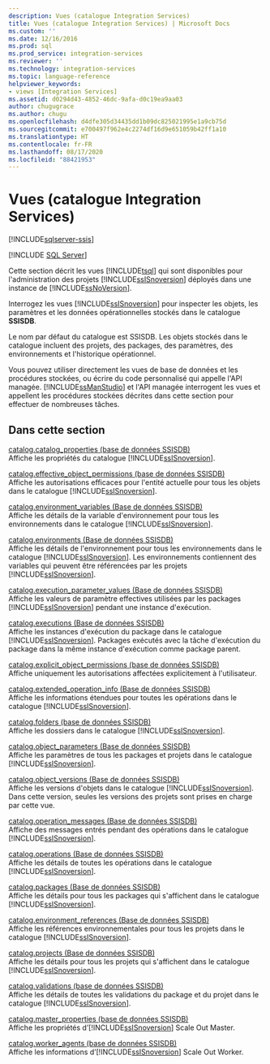 ```yaml
---
description: Vues (catalogue Integration Services)
title: Vues (catalogue Integration Services) | Microsoft Docs
ms.custom: ''
ms.date: 12/16/2016
ms.prod: sql
ms.prod_service: integration-services
ms.reviewer: ''
ms.technology: integration-services
ms.topic: language-reference
helpviewer_keywords:
- views [Integration Services]
ms.assetid: d0294d43-4852-46dc-9afa-d0c19ea9aa03
author: chugugrace
ms.author: chugu
ms.openlocfilehash: d4dfe305d34435dd1b09dc825021995e1a9cb75d
ms.sourcegitcommit: e700497f962e4c2274df16d9e651059b42ff1a10
ms.translationtype: HT
ms.contentlocale: fr-FR
ms.lasthandoff: 08/17/2020
ms.locfileid: "88421953"
---
```

# <a name="views-integration-services-catalog"></a>Vues (catalogue Integration Services)

[!INCLUDE[sqlserver-ssis](../../includes/applies-to-version/sqlserver-ssis.md)]


[!INCLUDE [SQL Server](../../includes/applies-to-version/sqlserver.md)]

  Cette section décrit les vues [!INCLUDE[tsql](../../includes/tsql-md.md)] qui sont disponibles pour l'administration des projets [!INCLUDE[ssISnoversion](../../includes/ssisnoversion-md.md)] déployés dans une instance de [!INCLUDE[ssNoVersion](../../includes/ssnoversion-md.md)].  
  
 Interrogez les vues [!INCLUDE[ssISnoversion](../../includes/ssisnoversion-md.md)] pour inspecter les objets, les paramètres et les données opérationnelles stockés dans le catalogue **SSISDB**.  
  
 Le nom par défaut du catalogue est SSISDB. Les objets stockés dans le catalogue incluent des projets, des packages, des paramètres, des environnements et l'historique opérationnel.  
  
 Vous pouvez utiliser directement les vues de base de données et les procédures stockées, ou écrire du code personnalisé qui appelle l'API managée. [!INCLUDE[ssManStudio](../../includes/ssmanstudio-md.md)] et l'API managée interrogent les vues et appellent les procédures stockées décrites dans cette section pour effectuer de nombreuses tâches.  
  
## <a name="in-this-section"></a>Dans cette section  
 [catalog.catalog_properties &#40;base de données SSISDB&#41;](../../integration-services/system-views/catalog-catalog-properties-ssisdb-database.md)  
 Affiche les propriétés du catalogue [!INCLUDE[ssISnoversion](../../includes/ssisnoversion-md.md)].  
  
 [catalog.effective_object_permissions &#40;base de données SSISDB&#41;](../../integration-services/system-views/catalog-effective-object-permissions-ssisdb-database.md)  
 Affiche les autorisations efficaces pour l'entité actuelle pour tous les objets dans le catalogue [!INCLUDE[ssISnoversion](../../includes/ssisnoversion-md.md)].  
  
 [catalog.environment_variables &#40;Base de données SSISDB&#41;](../../integration-services/system-views/catalog-environment-variables-ssisdb-database.md)  
 Affiche les détails de la variable d'environnement pour tous les environnements dans le catalogue [!INCLUDE[ssISnoversion](../../includes/ssisnoversion-md.md)].  
  
 [catalog.environments &#40;Base de données SSISDB&#41;](../../integration-services/system-views/catalog-environments-ssisdb-database.md)  
 Affiche les détails de l'environnement pour tous les environnements dans le catalogue [!INCLUDE[ssISnoversion](../../includes/ssisnoversion-md.md)]. Les environnements contiennent des variables qui peuvent être référencées par les projets [!INCLUDE[ssISnoversion](../../includes/ssisnoversion-md.md)].  
  
 [catalog.execution_parameter_values &#40;Base de données SSISDB&#41;](../../integration-services/system-views/catalog-execution-parameter-values-ssisdb-database.md)  
 Affiche les valeurs de paramètre effectives utilisées par les packages [!INCLUDE[ssISnoversion](../../includes/ssisnoversion-md.md)] pendant une instance d'exécution.  
  
 [catalog.executions &#40;Base de données SSISDB&#41;](../../integration-services/system-views/catalog-executions-ssisdb-database.md)  
 Affiche les instances d'exécution du package dans le catalogue [!INCLUDE[ssISnoversion](../../includes/ssisnoversion-md.md)]. Packages exécutés avec la tâche d'exécution du package dans la même instance d'exécution comme package parent.  
  
 [catalog.explicit_object_permissions &#40;base de données SSISDB&#41;](../../integration-services/system-views/catalog-explicit-object-permissions-ssisdb-database.md)  
 Affiche uniquement les autorisations affectées explicitement à l'utilisateur.  
  
 [catalog.extended_operation_info &#40;Base de données SSISDB&#41;](../../integration-services/system-views/catalog-extended-operation-info-ssisdb-database.md)  
 Affiche les informations étendues pour toutes les opérations dans le catalogue [!INCLUDE[ssISnoversion](../../includes/ssisnoversion-md.md)].  
  
 [catalog.folders &#40;base de données SSISDB&#41;](../../integration-services/system-views/catalog-folders-ssisdb-database.md)  
 Affiche les dossiers dans le catalogue [!INCLUDE[ssISnoversion](../../includes/ssisnoversion-md.md)].  
  
 [catalog.object_parameters &#40;Base de données SSISDB&#41;](../../integration-services/system-views/catalog-object-parameters-ssisdb-database.md)  
 Affiche les paramètres de tous les packages et projets dans le catalogue [!INCLUDE[ssISnoversion](../../includes/ssisnoversion-md.md)].  
  
 [catalog.object_versions &#40;Base de données SSISDB&#41;](../../integration-services/system-views/catalog-object-versions-ssisdb-database.md)  
 Affiche les versions d'objets dans le catalogue [!INCLUDE[ssISnoversion](../../includes/ssisnoversion-md.md)]. Dans cette version, seules les versions des projets sont prises en charge par cette vue.  
  
 [catalog.operation_messages &#40;Base de données SSISDB&#41;](../../integration-services/system-views/catalog-operation-messages-ssisdb-database.md)  
 Affiche des messages entrés pendant des opérations dans le catalogue [!INCLUDE[ssISnoversion](../../includes/ssisnoversion-md.md)].  
  
 [catalog.operations &#40;Base de données SSISDB&#41;](../../integration-services/system-views/catalog-operations-ssisdb-database.md)  
 Affiche les détails de toutes les opérations dans le catalogue [!INCLUDE[ssISnoversion](../../includes/ssisnoversion-md.md)].  
  
 [catalog.packages &#40;Base de données SSISDB&#41;](../../integration-services/system-views/catalog-packages-ssisdb-database.md)  
 Affiche les détails pour tous les packages qui s'affichent dans le catalogue [!INCLUDE[ssISnoversion](../../includes/ssisnoversion-md.md)].  
  
 [catalog.environment_references &#40;Base de données SSISDB&#41;](../../integration-services/system-views/catalog-environment-references-ssisdb-database.md)  
 Affiche les références environnementales pour tous les projets dans le catalogue [!INCLUDE[ssISnoversion](../../includes/ssisnoversion-md.md)].  
  
 [catalog.projects &#40;Base de données SSISDB&#41;](../../integration-services/system-views/catalog-projects-ssisdb-database.md)  
 Affiche les détails pour tous les projets qui s'affichent dans le catalogue [!INCLUDE[ssISnoversion](../../includes/ssisnoversion-md.md)].  
  
 [catalog.validations &#40;base de données SSISDB&#41;](../../integration-services/system-views/catalog-validations-ssisdb-database.md)  
 Affiche les détails de toutes les validations du package et du projet dans le catalogue [!INCLUDE[ssISnoversion](../../includes/ssisnoversion-md.md)].  
  
[catalog.master_properties &#40;base de données SSISDB&#41;](../../integration-services/system-views/catalog-master-properties-ssisdb-database.md)  
Affiche les propriétés d’[!INCLUDE[ssISnoversion](../../includes/ssisnoversion-md.md)] Scale Out Master.

[catalog.worker_agents &#40;base de données SSISDB&#41;](../../integration-services/system-views/catalog-worker-agents-ssisdb-database.md)  
Affiche les informations d’[!INCLUDE[ssISnoversion](../../includes/ssisnoversion-md.md)] Scale Out Worker.  
